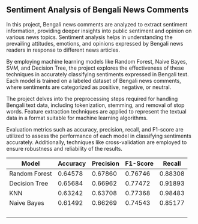 ## Sentiment Analysis of Bengali News Comments

In this project, Bengali news comments are analyzed to extract sentiment information, providing deeper insights into public sentiment and opinion on various news topics. Sentiment analysis helps in understanding the prevailing attitudes, emotions, and opinions expressed by Bengali news readers in response to different news articles.

By employing machine learning models like Random Forest, Naive Bayes, SVM, and Decision Tree, the project explores the effectiveness of these techniques in accurately classifying sentiments expressed in Bengali text. Each model is trained on a labeled dataset of Bengali news comments, where sentiments are categorized as positive, negative, or neutral.

The project delves into the preprocessing steps required for handling Bengali text data, including tokenization, stemming, and removal of stop words. Feature extraction techniques are applied to represent the textual data in a format suitable for machine learning algorithms.

Evaluation metrics such as accuracy, precision, recall, and F1-score are utilized to assess the performance of each model in classifying sentiments accurately. Additionally, techniques like cross-validation are employed to ensure robustness and reliability of the results.
 
|     Model        |  Accuracy  |  Precision  |  F1-Score  |  Recall  |  
|------------------|------------|-------------|------------|----------|  
|  Random Forest   |  0.64578   |   0.67860   |  0.76746   | 0.88308  |  
|  Decision Tree   |  0.65684   |   0.66962   |  0.77472   | 0.91893  |  
|  KNN             |  0.63242   |   0.63708   |  0.77368   | 0.98483  |  
|  Naive Bayes     |  0.61492   |   0.66269   |  0.74543   | 0.85177  |  
|                  |            |             |            |          |  
|                  |            |             |            |          |  
|                  |            |             |            |          |  
|                  |            |             |            |          |  

